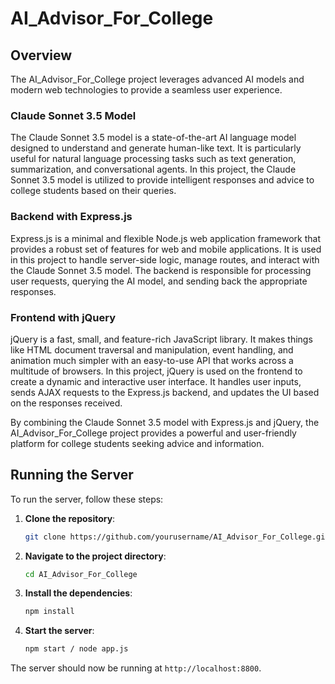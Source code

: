 # AI_Advisor_For_College


## Overview

The AI_Advisor_For_College project leverages advanced AI models and modern web technologies to provide a seamless user experience. 

### Claude Sonnet 3.5 Model

The Claude Sonnet 3.5 model is a state-of-the-art AI language model designed to understand and generate human-like text. It is particularly useful for natural language processing tasks such as text generation, summarization, and conversational agents. In this project, the Claude Sonnet 3.5 model is utilized to provide intelligent responses and advice to college students based on their queries.

### Backend with Express.js

Express.js is a minimal and flexible Node.js web application framework that provides a robust set of features for web and mobile applications. It is used in this project to handle server-side logic, manage routes, and interact with the Claude Sonnet 3.5 model. The backend is responsible for processing user requests, querying the AI model, and sending back the appropriate responses.

### Frontend with jQuery

jQuery is a fast, small, and feature-rich JavaScript library. It makes things like HTML document traversal and manipulation, event handling, and animation much simpler with an easy-to-use API that works across a multitude of browsers. In this project, jQuery is used on the frontend to create a dynamic and interactive user interface. It handles user inputs, sends AJAX requests to the Express.js backend, and updates the UI based on the responses received.

By combining the Claude Sonnet 3.5 model with Express.js and jQuery, the AI_Advisor_For_College project provides a powerful and user-friendly platform for college students seeking advice and information.





## Running the Server
To run the server, follow these steps:

1. **Clone the repository**:
    ```sh
    git clone https://github.com/yourusername/AI_Advisor_For_College.git
    ```
2. **Navigate to the project directory**:
    ```sh
    cd AI_Advisor_For_College
    ```
3. **Install the dependencies**:
    ```sh
    npm install
    ```
4. **Start the server**:
    ```sh
    npm start / node app.js
    ```

The server should now be running at `http://localhost:8800`.

